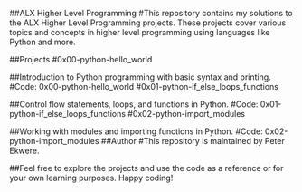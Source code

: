 ##ALX Higher Level Programming
#This repository contains my solutions to the ALX Higher Level Programming projects. These projects cover various topics and concepts in higher level programming using languages like Python and more.

##Projects
#0x00-python-hello_world

##Introduction to Python programming with basic syntax and printing.
#Code: 0x00-python-hello_world
#0x01-python-if_else_loops_functions

##Control flow statements, loops, and functions in Python.
#Code: 0x01-python-if_else_loops_functions
#0x02-python-import_modules

##Working with modules and importing functions in Python.
#Code: 0x02-python-import_modules
##Author
#This repository is maintained by Peter Ekwere.

##Feel free to explore the projects and use the code as a reference or for your own learning purposes. Happy coding!

